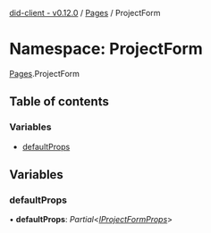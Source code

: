 [did-client - v0.12.0](../README.md) / [Pages](pages.md) / ProjectForm

# Namespace: ProjectForm

[Pages](pages.md).ProjectForm

## Table of contents

### Variables

- [defaultProps](pages.projectform.md#defaultprops)

## Variables

### defaultProps

• **defaultProps**: *Partial*<[*IProjectFormProps*](../interfaces/pages.iprojectformprops.md)\>
